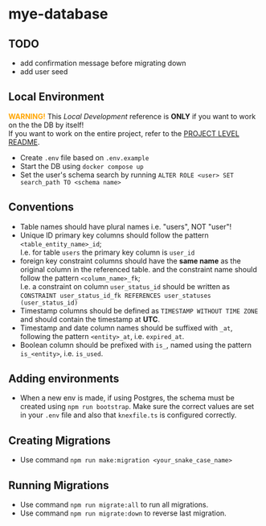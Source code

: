 # mye-database

## TODO

- add confirmation message before migrating down
- add user seed

## Local Environment

<span style="color: orange;">**WARNING!**</span>
This _Local Development_ reference is **ONLY** if you want to work on the the DB by itself!<br>
If you want to work on the entire project, refer to the [PROJECT LEVEL README](../README.md).

- Create `.env` file based on `.env.example`
- Start the DB using `docker compose up`
- Set the user's schema search by running `ALTER ROLE <user> SET search_path TO <schema name>`

## Conventions

- Table names should have plural names i.e. "users", NOT "user"!
- Unique ID primary key columns should follow the pattern `<table_entity_name>_id`;<br>I.e. for table `users` the primary key column is `user_id`
- foreign key constraint columns should have the **same name** as the original column in the referenced table. and the constraint name should follow the pattern `<column_name>_fk`;<br>I.e. a constraint on column `user_status_id` should be written as `CONSTRAINT user_status_id_fk REFERENCES user_statuses (user_status_id)`
- Timestamp columns should be defined as `TIMESTAMP WITHOUT TIME ZONE` and should contain the timestamp at **UTC**.
- Timestamp and date column names should be suffixed with `_at`, following the pattern `<entity>_at`, i.e. `expired_at`.
- Boolean column should be prefixed with `is_`, named using the pattern `is_<entity>`, i.e. `is_used`.

## Adding environments

- When a new env is made, if using Postgres, the schema must be created using `npm run bootstrap`.
  Make sure the correct values are set in your `.env` file and also that `knexfile.ts` is configured correctly.

## Creating Migrations

- Use command `npm run make:migration <your_snake_case_name>`

## Running Migrations

- Use command `npm run migrate:all` to run all migrations.
- Use command `npm run migrate:down` to reverse last migration.
